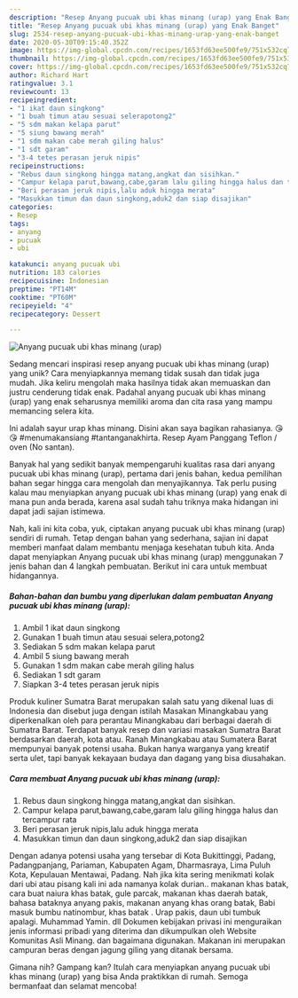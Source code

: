 ```yaml
---
description: "Resep Anyang pucuak ubi khas minang (urap) yang Enak Banget"
title: "Resep Anyang pucuak ubi khas minang (urap) yang Enak Banget"
slug: 2534-resep-anyang-pucuak-ubi-khas-minang-urap-yang-enak-banget
date: 2020-05-30T09:15:40.352Z
image: https://img-global.cpcdn.com/recipes/1653fd63ee500fe9/751x532cq70/anyang-pucuak-ubi-khas-minang-urap-foto-resep-utama.jpg
thumbnail: https://img-global.cpcdn.com/recipes/1653fd63ee500fe9/751x532cq70/anyang-pucuak-ubi-khas-minang-urap-foto-resep-utama.jpg
cover: https://img-global.cpcdn.com/recipes/1653fd63ee500fe9/751x532cq70/anyang-pucuak-ubi-khas-minang-urap-foto-resep-utama.jpg
author: Richard Hart
ratingvalue: 3.1
reviewcount: 13
recipeingredient:
- "1 ikat daun singkong"
- "1 buah timun atau sesuai selerapotong2"
- "5 sdm makan kelapa parut"
- "5 siung bawang merah"
- "1 sdm makan cabe merah giling halus"
- "1 sdt garam"
- "3-4 tetes perasan jeruk nipis"
recipeinstructions:
- "Rebus daun singkong hingga matang,angkat dan sisihkan."
- "Campur kelapa parut,bawang,cabe,garam lalu giling hingga halus dan tercampur rata"
- "Beri perasan jeruk nipis,lalu aduk hingga merata"
- "Masukkan timun dan daun singkong,aduk2 dan siap disajikan"
categories:
- Resep
tags:
- anyang
- pucuak
- ubi

katakunci: anyang pucuak ubi 
nutrition: 183 calories
recipecuisine: Indonesian
preptime: "PT14M"
cooktime: "PT60M"
recipeyield: "4"
recipecategory: Dessert

---
```



![Anyang pucuak ubi khas minang (urap)](https://img-global.cpcdn.com/recipes/1653fd63ee500fe9/751x532cq70/anyang-pucuak-ubi-khas-minang-urap-foto-resep-utama.jpg)

Sedang mencari inspirasi resep anyang pucuak ubi khas minang (urap) yang unik? Cara menyiapkannya memang tidak susah dan tidak juga mudah. Jika keliru mengolah maka hasilnya tidak akan memuaskan dan justru cenderung tidak enak. Padahal anyang pucuak ubi khas minang (urap) yang enak seharusnya memiliki aroma dan cita rasa yang mampu memancing selera kita.

Ini adalah sayur urap khas minang. Disini akan saya bagikan rahasianya. 😘😘 #menumakansiang #tantanganakhirta. Resep Ayam Panggang Teflon / oven (No santan).

Banyak hal yang sedikit banyak mempengaruhi kualitas rasa dari anyang pucuak ubi khas minang (urap), pertama dari jenis bahan, kedua pemilihan bahan segar hingga cara mengolah dan menyajikannya. Tak perlu pusing kalau mau menyiapkan anyang pucuak ubi khas minang (urap) yang enak di mana pun anda berada, karena asal sudah tahu triknya maka hidangan ini dapat jadi sajian istimewa.


Nah, kali ini kita coba, yuk, ciptakan anyang pucuak ubi khas minang (urap) sendiri di rumah. Tetap dengan bahan yang sederhana, sajian ini dapat memberi manfaat dalam membantu menjaga kesehatan tubuh kita. Anda dapat menyiapkan Anyang pucuak ubi khas minang (urap) menggunakan 7 jenis bahan dan 4 langkah pembuatan. Berikut ini cara untuk membuat hidangannya.

<!--inarticleads1-->

##### Bahan-bahan dan bumbu yang diperlukan dalam pembuatan Anyang pucuak ubi khas minang (urap):

1. Ambil 1 ikat daun singkong
1. Gunakan 1 buah timun atau sesuai selera,potong2
1. Sediakan 5 sdm makan kelapa parut
1. Ambil 5 siung bawang merah
1. Gunakan 1 sdm makan cabe merah giling halus
1. Sediakan 1 sdt garam
1. Siapkan 3-4 tetes perasan jeruk nipis


Produk kuliner Sumatra Barat merupakan salah satu yang dikenal luas di Indonesia dan disebut juga dengan istilah Masakan Minangkabau yang diperkenalkan oleh para perantau Minangkabau dari berbagai daerah di Sumatra Barat. Terdapat banyak resep dan variasi masakan Sumatra Barat berdasarkan daerah, kota atau. Ranah Minangkabau atau Sumatera Barat mempunyai banyak potensi usaha. Bukan hanya warganya yang kreatif serta ulet, tapi banyak kekayaan budaya dan dagang yang bisa diusahakan. 

<!--inarticleads2-->

##### Cara membuat Anyang pucuak ubi khas minang (urap):

1. Rebus daun singkong hingga matang,angkat dan sisihkan.
1. Campur kelapa parut,bawang,cabe,garam lalu giling hingga halus dan tercampur rata
1. Beri perasan jeruk nipis,lalu aduk hingga merata
1. Masukkan timun dan daun singkong,aduk2 dan siap disajikan


Dengan adanya potensi usaha yang tersebar di Kota Bukittinggi, Padang, Padangpanjang, Pariaman, Kabupaten Agam, Dharmasraya, Lima Puluh Kota, Kepulauan Mentawai, Padang. Nah jika kita sering menikmati kolak dari ubi atau pisang kali ini ada namanya kolak durian.. makanan khas batak, cara buat naiura khas batak, gule parcak, makanan khas daerah batak, bahasa bataknya anyang pakis, makanan anyang khas orang batak, Babi masuk bumbu natinombur, khas batak . Urap pakis, daun ubi tumbuk apalagi. Muhammad Yamin. dll Dokumen kebijakan privasi ini menguraikan jenis informasi pribadi yang diterima dan dikumpulkan oleh Website Komunitas Asli Minang. dan bagaimana digunakan. Makanan ini merupakan campuran beras dengan jagung giling yang ditanak bersama. 

Gimana nih? Gampang kan? Itulah cara menyiapkan anyang pucuak ubi khas minang (urap) yang bisa Anda praktikkan di rumah. Semoga bermanfaat dan selamat mencoba!
